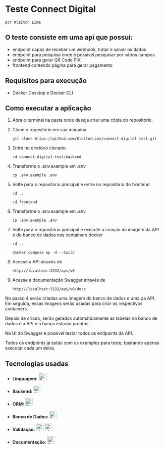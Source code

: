 # Teste Connect Digital

    por Kleiton Lima

## O teste consiste em uma api que possui:

- endpoint capaz de receber um webhook, tratar e salvar os dados
- endpoint para pesquisa onde é possível pesquisar por vários campos
- endpoint para gerar QR Code PIX
- frontend contendo página para gerar pagamento

## Requisitos para execução

- Docker Desktop e Docker CLI

## Como executar a aplicação

1. Abra o terminal na pasta onde deseja criar uma cópia do repositório.

2. Clone o repositório em sua máquina:

   ```
   git clone https://github.com/KleitonLima/connect-digital-test.git
   ```

3. Entre no diretório clonado:

   ```
   cd connect-digital-test/backend
   ```

4. Transforme o .env.example em .env

   ```
   cp .env.example .env
   ```

5. Volte para o repositório principal e entre no repositório do frontend

   ```
   cd ..
   ```

   ```
   cd frontend
   ```

6. Transforme o .env.example em .env

   ```
   cp .env.example .env
   ```

7. Volte para o repositório principal e execute a criação da imagem da API e do banco de dados nos containers docker

   ```
   cd ..
   ```

   ```
   docker compose up -d --build
   ```

8. Acesse a API através de

   ```
   http://localhost:3232/api/v0
   ```

9. Acesse a documentação Swagger através de
   ```
   http://localhost:3232/api/v0/docs
   ```

No passo 4 serão criadas uma imagem do banco de dados e uma da API. Em seguida, essas imagens serão usadas para criar os respectivos containers.

Depois de criado, serão gerados automaticamente as tabelas no banco de dados e a API e o banco estarão prontos.

Na UI do Swagger é possível testar todos os endpoints da API.

Todos os endpoints já estão com os exemplos para teste, bastando apenas executar cada um deles.

## Tecnologias usadas

- **Linguagem:** <a href="https://www.typescriptlang.org/" target="_blank"><img src="https://img.shields.io/badge/TypeScript-3178C6?style=for-the-badge&logo=typescript&logoColor=white" alt="TypeScript" height="24" /></a>

- **Backend:** <a href="https://nestjs.com/" target="_blank"><img src="https://img.shields.io/badge/NestJS-E0234E?style=for-the-badge&logo=nestjs&logoColor=white" alt="NestJS" height="24" /></a>

- **ORM:** <a href="https://typeorm.io/" target="_blank"><img src="https://img.shields.io/badge/TypeORM-FF4785?style=for-the-badge&logo=typeorm&logoColor=white" alt="TypeORM" height="24" /></a>

- **Banco de Dados:** <a href="https://www.postgresql.org/" target="_blank"><img src="https://img.shields.io/badge/PostgreSQL-4169E1?style=for-the-badge&logo=postgresql&logoColor=white" alt="PostgreSQL" height="24" /></a>

- **Validação:** <a href="https://www.npmjs.com/package/class-validator" target="_blank"><img src="https://img.shields.io/badge/class--validator-ffb300?style=for-the-badge&logo=checkmarx&logoColor=white" alt="class-validator" height="24" /></a> <a href="https://www.npmjs.com/package/class-transformer" target="_blank"><img src="https://img.shields.io/badge/class--transformer-00bcd4?style=for-the-badge&logo=autodesk&logoColor=white" alt="class-transformer" height="24" /></a>

- **Documentação:** <a href="https://swagger.io/" target="_blank"><img src="https://img.shields.io/badge/Swagger-85EA2D?style=for-the-badge&logo=swagger&logoColor=black" alt="Swagger" height="24" /></a>
